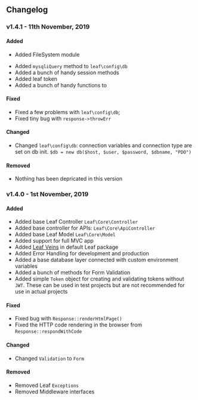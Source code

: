 ## Changelog
### v1.4.1 - 11th November, 2019
#### Added
- Added FileSystem module
<!-- - Added Leaf Petal module -->
- Added `mysqliQuery` method to `leaf\config\db`
- Added a bunch of handy session methods
- Added leaf token
- Added a bunch of handy functions to 
<!-- change baseDirectory to workingDirectory -->
<!-- - Added logger module
- Added console module -->


#### Fixed
- Fixed  a few problems with `leaf\config\db`;
- Fixed tiny bug with `response->throwErr`


#### Changed
- Changed `leaf\config\db`: connection variables and connection type are set on db init. `$db = new db($host, $user, $password, $dbname, "PDO")`


#### Removed
- Nothing has been depricated in this version




### v1.4.0 - 1st November, 2019
#### Added
- Added base Leaf Controller `Leaf\Core\Controller`
- Added base controller for APIs: `Leaf\Core\ApiController`
- Added base Leaf Model `Leaf\Core\Model`
- Added support for full MVC app
- Added [Leaf Veins](https://github.com/leafsphp/veins) in default Leaf package
- Added Error Handling for development and production
- Added a base database layer connected with custom environment variables
- Added a bunch of methods for Form Validation
- Added simple `Token` object for creating and validating tokens without `JWT`. These can be used in test projects but are not recommended for use in actual projects


#### Fixed
- Fixed bug with `Response::renderHtmlPage()`
- Fixed the HTTP code rendering in the browser from `Response::respondWithCode`


#### Changed
- Changed `Validation` to `Form`


#### Removed
- Removed Leaf `Exceptions`
- Removed Middleware interfaces